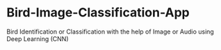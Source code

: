 # Bird-Image-Classification-App

Bird Identification or Classification with the help of Image or Audio using Deep Learning (CNN)

